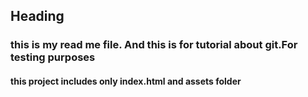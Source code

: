 ## Heading
### this is my read me file. And this is for tutorial about git.For testing purposes


#### this project includes only index.html and assets folder